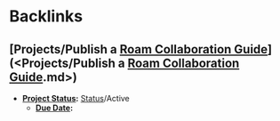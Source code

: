 
# Backlinks
## [Projects/Publish a [Roam Collaboration Guide](<Roam Collaboration Guide.md>)](<Projects/Publish a [Roam Collaboration Guide](<Roam Collaboration Guide.md>).md>)
- **[Project Status](<Project Status.md>):** [Status](<Status.md>)/Active
    - **[Due Date](<Due Date.md>):**

